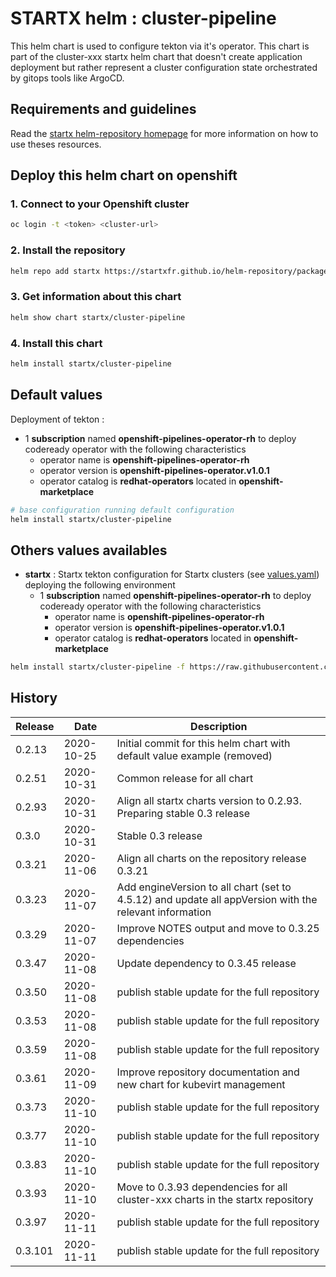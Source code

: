 # STARTX helm : cluster-pipeline

This helm chart is used to configure tekton via it's operator.
This chart is part of the cluster-xxx startx helm chart that doesn't create application deployment but rather represent a cluster configuration
state orchestrated by gitops tools like ArgoCD.

## Requirements and guidelines

Read the [startx helm-repository homepage](https://startxfr.github.io/helm-repository) for
more information on how to use theses resources.

## Deploy this helm chart on openshift

### 1. Connect to your Openshift cluster

```bash
oc login -t <token> <cluster-url>
```

### 2. Install the repository

```bash
helm repo add startx https://startxfr.github.io/helm-repository/packages/
```

### 3. Get information about this chart

```bash
helm show chart startx/cluster-pipeline
```

### 4. Install this chart

```bash
helm install startx/cluster-pipeline
```

## Default values

Deployment of tekton :

- 1 **subscription** named **openshift-pipelines-operator-rh** to deploy codeready operator with the following characteristics
  - operator name is **openshift-pipelines-operator-rh**
  - operator version is **openshift-pipelines-operator.v1.0.1**
  - operator catalog is **redhat-operators** located in **openshift-marketplace**

```bash
# base configuration running default configuration
helm install startx/cluster-pipeline
```

## Others values availables

- **startx** : Startx tekton configuration for Startx clusters (see [values.yaml](https://raw.githubusercontent.com/startxfr/helm-repository/master/charts/cluster-pipeline/values-startx.yaml)) deploying the following environment
  - 1 **subscription** named **openshift-pipelines-operator-rh** to deploy codeready operator with the following characteristics
    - operator name is **openshift-pipelines-operator-rh**
    - operator version is **openshift-pipelines-operator.v1.0.1**
    - operator catalog is **redhat-operators** located in **openshift-marketplace**

```bash
helm install startx/cluster-pipeline -f https://raw.githubusercontent.com/startxfr/helm-repository/master/charts/cluster-pipeline/values-startx.yaml
```

## History

| Release | Date       | Description
| ------- | ---------- | -----------------------------------------------------
| 0.2.13  | 2020-10-25 | Initial commit for this helm chart with default value example (removed)
| 0.2.51  | 2020-10-31 | Common release for all chart
| 0.2.93  | 2020-10-31 | Align all startx charts version to 0.2.93. Preparing stable 0.3 release
| 0.3.0   | 2020-10-31 | Stable 0.3 release
| 0.3.21  | 2020-11-06 | Align all charts on the repository release 0.3.21
| 0.3.23  | 2020-11-07 | Add engineVersion to all chart (set to 4.5.12) and update all appVersion with the relevant information
| 0.3.29  | 2020-11-07 | Improve NOTES output and move to 0.3.25 dependencies
| 0.3.47  | 2020-11-08 | Update dependency to 0.3.45 release
| 0.3.50  | 2020-11-08 | publish stable update for the full repository
| 0.3.53  | 2020-11-08 | publish stable update for the full repository
| 0.3.59  | 2020-11-08 | publish stable update for the full repository
| 0.3.61  | 2020-11-09 | Improve repository documentation and new chart for kubevirt management
| 0.3.73  | 2020-11-10 | publish stable update for the full repository
| 0.3.77  | 2020-11-10 | publish stable update for the full repository
| 0.3.83  | 2020-11-10 | publish stable update for the full repository
| 0.3.93  | 2020-11-10 | Move to 0.3.93 dependencies for all cluster-xxx charts in the startx repository
| 0.3.97  | 2020-11-11 | publish stable update for the full repository
| 0.3.101  | 2020-11-11 | publish stable update for the full repository
